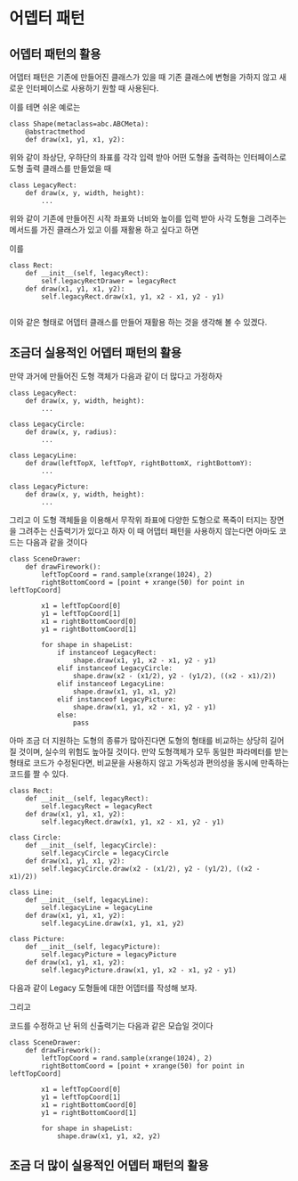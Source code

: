 # 어뎁터 패턴

## 어뎁터 패턴의 활용
어뎁터 패턴은 기존에 만들어진 클래스가 있을 때 기존 클래스에 변형을 가하지 않고 새로운 인터페이스로 사용하기 원할 때 사용된다.

이를 테면 쉬운 예로는
~~~{.python}
class Shape(metaclass=abc.ABCMeta):
    @abstractmethod
    def draw(x1, y1, x1, y2):
~~~
위와 같이 좌상단, 우하단의 좌표를 각각 입력 받아 어떤 도형을 출력하는 인터페이스로 도형 출력 클래스를 만들었을 때

~~~{.python}
class LegacyRect:
    def draw(x, y, width, height):
        ...
~~~
위와 같이 기존에 만들어진 시작 좌표와 너비와 높이를 입력 받아 사각 도형을 그려주는 메서드를 가진 클래스가 있고 이를 재활용 하고 싶다고 하면

이를
~~~{.python}
class Rect:
    def __init__(self, legacyRect):
        self.legacyRectDrawer = legacyRect
    def draw(x1, y1, x1, y2):
        self.legacyRect.draw(x1, y1, x2 - x1, y2 - y1) 
        
~~~
이와 같은 형태로 어뎁터 클래스를 만들어 재활용 하는 것을 생각해 볼 수 있겠다.

## 조금더 실용적인 어뎁터 패턴의 활용

만약 과거에 만들어진 도형 객체가 다음과 같이 더 많다고 가정하자
~~~{.python}
class LegacyRect:
    def draw(x, y, width, height):
        ...

class LegacyCircle:
    def draw(x, y, radius):
        ...

class LegacyLine:
    def draw(leftTopX, leftTopY, rightBottomX, rightBottomY):
        ...

class LegacyPicture:
    def draw(x, y, width, height):
        ...
~~~
그리고 이 도형 객체들을 이용해서 무작위 좌표에 다양한 도형으로 폭죽이 터지는 장면을 그려주는 신출력기가 있다고 하자
이 때 어뎁터 패턴을 사용하지 않는다면 아마도 코드는 다음과 같을 것이다

~~~
class SceneDrawer:
    def drawFirework():
        leftTopCoord = rand.sample(xrange(1024), 2)
        rightBottomCoord = [point + xrange(50) for point in leftTopCoord]
        
        x1 = leftTopCoord[0]
        y1 = leftTopCoord[1]
        x1 = rightBottomCoord[0]
        y1 = rightBottomCoord[1]
        
        for shape in shapeList:
            if instanceof LegacyRect:
                shape.draw(x1, y1, x2 - x1, y2 - y1)
            elif instanceof LegacyCircle:
                shape.draw(x2 - (x1/2), y2 - (y1/2), ((x2 - x1)/2))
            elif instanceof LegacyLine:
                shape.draw(x1, y1, x1, y2)
            elif instanceof LegacyPicture:
                shape.draw(x1, y1, x2 - x1, y2 - y1)
            else:
                pass
~~~

아마 조금 더 지원하는 도형의 종류가 많아진다면 도형의 형태를 비교하는 상당히 길어 질 것이며, 실수의 위험도 높아질 것이다.
만약 도형객체가 모두 동일한 파라메터를 받는 형태로 코드가 수정된다면, 비교문을 사용하지 않고 가독성과 편의성을 동시에 만족하는 코드를 짤 수 있다.

~~~{.python}
class Rect:
    def __init__(self, legacyRect):
        self.legacyRect = legacyRect
    def draw(x1, y1, x1, y2):
        self.legacyRect.draw(x1, y1, x2 - x1, y2 - y1)
        
class Circle:
    def __init__(self, legacyCircle):
        self.legacyCircle = legacyCircle
    def draw(x1, y1, x1, y2):
        self.legacyCircle.draw(x2 - (x1/2), y2 - (y1/2), ((x2 - x1)/2))

class Line:
    def __init__(self, legacyLine):
        self.legacyLine = legacyLine
    def draw(x1, y1, x1, y2):
        self.legacyLine.draw(x1, y1, x1, y2)

class Picture:
    def __init__(self, legacyPicture):
        self.legacyPicture = legacyPicture
    def draw(x1, y1, x1, y2):
        self.legacyPicture.draw(x1, y1, x2 - x1, y2 - y1)
~~~

다음과 같이 Legacy 도형들에 대한 어뎁터를 작성해 보자.

그리고 

코드를 수정하고 난 뒤의 신출력기는 다음과 같은 모습일 것이다
~~~
class SceneDrawer:
    def drawFirework():
        leftTopCoord = rand.sample(xrange(1024), 2)
        rightBottomCoord = [point + xrange(50) for point in leftTopCoord]
        
        x1 = leftTopCoord[0]
        y1 = leftTopCoord[1]
        x1 = rightBottomCoord[0]
        y1 = rightBottomCoord[1]
    
        for shape in shapeList:
            shape.draw(x1, y1, x2, y2)
~~~

## 조금 더 많이 실용적인 어뎁터 패턴의 활용
